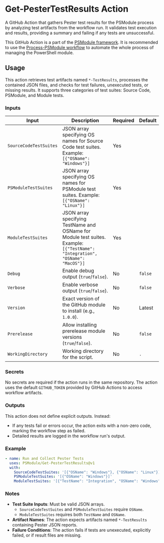 # Get-PesterTestResults Action

A GitHub Action that gathers Pester test results for the PSModule process by analyzing test artifacts from the workflow run.
It validates test execution and results, providing a summary and failing if any tests are unsuccessful.

This GitHub Action is a part of the [PSModule framework](https://github.com/PSModule). It is recommended to use the
[Process-PSModule workflow](https://github.com/PSModule/Process-PSModule) to automate the whole process of managing the PowerShell module.

## Usage

This action retrieves test artifacts named `*-TestResults`, processes the contained JSON files, and checks for test failures, unexecuted tests,
or missing results. It supports three categories of test suites: Source Code, PSModule, and Module tests.

### Inputs

| Input                   | Description                                                                                                                   | Required | Default   |
|-------------------------|-------------------------------------------------------------------------------------------------------------------------------|----------|-----------|
| `SourceCodeTestSuites`  | JSON array specifying OS names for Source Code test suites. Example: `[{"OSName": "Windows"}]`                                | Yes      |           |
| `PSModuleTestSuites`    | JSON array specifying OS names for PSModule test suites. Example: `[{"OSName": "Linux"}]`                                     | Yes      |           |
| `ModuleTestSuites`      | JSON array specifying TestName and OSName for Module test suites. Example: `[{"TestName": "Integration", "OSName": "MacOS"}]` | Yes      |           |
| `Debug`                 | Enable debug output (`true`/`false`).                                                                                         | No       | `false`   |
| `Verbose`               | Enable verbose output (`true`/`false`).                                                                                       | No       | `false`   |
| `Version`               | Exact version of the GitHub module to install (e.g., `1.0.0`).                                                                | No       | Latest    |
| `Prerelease`            | Allow installing prerelease module versions (`true`/`false`).                                                                 | No       | `false`   |
| `WorkingDirectory`      | Working directory for the script.                                                                                             | No       | `.`       |

### Secrets

No secrets are required if the action runs in the same repository. The action uses the default `GITHUB_TOKEN` provided by GitHub Actions to access workflow artifacts.

### Outputs

This action does not define explicit outputs. Instead:

- If any tests fail or errors occur, the action exits with a non-zero code, marking the workflow step as failed.
- Detailed results are logged in the workflow run's output.

### Example

```yaml
- name: Run and Collect Pester Tests
  uses: PSModule/Get-PesterTestResults@v1
  with:
    SourceCodeTestSuites: '[{"OSName": "Windows"}, {"OSName": "Linux"}]'
    PSModuleTestSuites: '[{"OSName": "Windows"}]'
    ModuleTestSuites: '[{"TestName": "Integration", "OSName": "Windows"}]'
```

### Notes
- **Test Suite Inputs**: Must be valid JSON arrays.
  - `SourceCodeTestSuites` and `PSModuleTestSuites` require `OSName`.
  - `ModuleTestSuites` requires both `TestName` and `OSName`.
- **Artifact Names**: The action expects artifacts named `*-TestResults` containing Pester JSON reports.
- **Failure Conditions**: The action fails if tests are unexecuted, explicitly failed, or if result files are missing.
